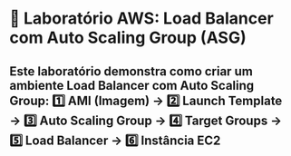 # 🧪 Laboratório AWS: Load Balancer com Auto Scaling Group (ASG)
Este laboratório demonstra como criar um ambiente **Load Balancer com Auto Scaling Group**: 1️⃣ AMI (Imagem) → 2️⃣ Launch Template → 3️⃣ Auto Scaling Group → 4️⃣ Target Groups → 5️⃣ Load Balancer → 6️⃣ Instância EC2
---
